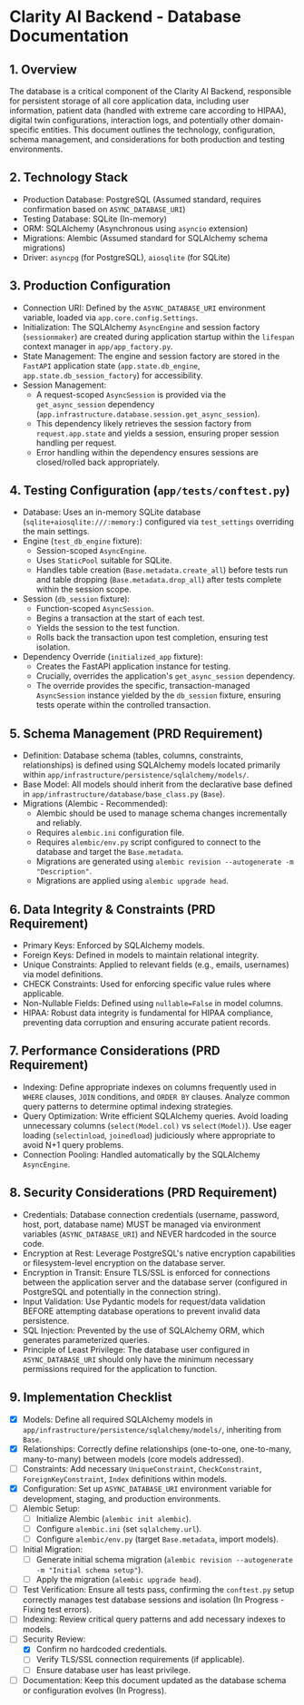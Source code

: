 # Clarity AI Backend - Database Documentation

## 1. Overview

The database is a critical component of the Clarity AI Backend, responsible for persistent storage of all core application data, including user information, patient data (handled with extreme care according to HIPAA), digital twin configurations, interaction logs, and potentially other domain-specific entities. This document outlines the technology, configuration, schema management, and considerations for both production and testing environments.

## 2. Technology Stack

* Production Database: PostgreSQL (Assumed standard, requires confirmation based on `ASYNC_DATABASE_URI`)
* Testing Database: SQLite (In-memory)
* ORM: SQLAlchemy (Asynchronous using `asyncio` extension)
* Migrations: Alembic (Assumed standard for SQLAlchemy schema migrations)
* Driver: `asyncpg` (for PostgreSQL), `aiosqlite` (for SQLite)

## 3. Production Configuration

* Connection URI: Defined by the `ASYNC_DATABASE_URI` environment variable, loaded via `app.core.config.Settings`.
* Initialization: The SQLAlchemy `AsyncEngine` and session factory (`sessionmaker`) are created during application startup within the `lifespan` context manager in `app/app_factory.py`.
* State Management: The engine and session factory are stored in the `FastAPI` application state (`app.state.db_engine`, `app.state.db_session_factory`) for accessibility.
* Session Management:
  * A request-scoped `AsyncSession` is provided via the `get_async_session` dependency (`app.infrastructure.database.session.get_async_session`).
  * This dependency likely retrieves the session factory from `request.app.state` and yields a session, ensuring proper session handling per request.
  * Error handling within the dependency ensures sessions are closed/rolled back appropriately.

## 4. Testing Configuration (`app/tests/conftest.py`)

* Database: Uses an in-memory SQLite database (`sqlite+aiosqlite:///:memory:`) configured via `test_settings` overriding the main settings.
* Engine (`test_db_engine` fixture):
  * Session-scoped `AsyncEngine`.
  * Uses `StaticPool` suitable for SQLite.
  * Handles table creation (`Base.metadata.create_all`) before tests run and table dropping (`Base.metadata.drop_all`) after tests complete within the session scope.
* Session (`db_session` fixture):
  * Function-scoped `AsyncSession`.
  * Begins a transaction at the start of each test.
  * Yields the session to the test function.
  * Rolls back the transaction upon test completion, ensuring test isolation.
* Dependency Override (`initialized_app` fixture):
  * Creates the FastAPI application instance for testing.
  * Crucially, overrides the application's `get_async_session` dependency.
  * The override provides the specific, transaction-managed `AsyncSession` instance yielded by the `db_session` fixture, ensuring tests operate within the controlled transaction.

## 5. Schema Management (PRD Requirement)

* Definition: Database schema (tables, columns, constraints, relationships) is defined using SQLAlchemy models located primarily within `app/infrastructure/persistence/sqlalchemy/models/`.
* Base Model: All models should inherit from the declarative base defined in `app/infrastructure/database/base_class.py` (`Base`).
* Migrations (Alembic - Recommended):
  * Alembic should be used to manage schema changes incrementally and reliably.
  * Requires `alembic.ini` configuration file.
  * Requires `alembic/env.py` script configured to connect to the database and target the `Base.metadata`.
  * Migrations are generated using `alembic revision --autogenerate -m "Description"`.
  * Migrations are applied using `alembic upgrade head`.

## 6. Data Integrity & Constraints (PRD Requirement)

* Primary Keys: Enforced by SQLAlchemy models.
* Foreign Keys: Defined in models to maintain relational integrity.
* Unique Constraints: Applied to relevant fields (e.g., emails, usernames) via model definitions.
* CHECK Constraints: Used for enforcing specific value rules where applicable.
* Non-Nullable Fields: Defined using `nullable=False` in model columns.
* HIPAA: Robust data integrity is fundamental for HIPAA compliance, preventing data corruption and ensuring accurate patient records.

## 7. Performance Considerations (PRD Requirement)

* Indexing: Define appropriate indexes on columns frequently used in `WHERE` clauses, `JOIN` conditions, and `ORDER BY` clauses. Analyze common query patterns to determine optimal indexing strategies.
* Query Optimization: Write efficient SQLAlchemy queries. Avoid loading unnecessary columns (`select(Model.col)` vs `select(Model)`). Use eager loading (`selectinload`, `joinedload`) judiciously where appropriate to avoid N+1 query problems.
* Connection Pooling: Handled automatically by the SQLAlchemy `AsyncEngine`.

## 8. Security Considerations (PRD Requirement)

* Credentials: Database connection credentials (username, password, host, port, database name) MUST be managed via environment variables (`ASYNC_DATABASE_URI`) and NEVER hardcoded in the source code.
* Encryption at Rest: Leverage PostgreSQL's native encryption capabilities or filesystem-level encryption on the database server.
* Encryption in Transit: Ensure TLS/SSL is enforced for connections between the application server and the database server (configured in PostgreSQL and potentially in the connection string).
* Input Validation: Use Pydantic models for request/data validation BEFORE attempting database operations to prevent invalid data persistence.
* SQL Injection: Prevented by the use of SQLAlchemy ORM, which generates parameterized queries.
* Principle of Least Privilege: The database user configured in `ASYNC_DATABASE_URI` should only have the minimum necessary permissions required for the application to function.

## 9. Implementation Checklist

* [x] Models: Define all required SQLAlchemy models in `app/infrastructure/persistence/sqlalchemy/models/`, inheriting from `Base`.
* [x] Relationships: Correctly define relationships (one-to-one, one-to-many, many-to-many) between models (core models addressed).
* [ ] Constraints: Add necessary `UniqueConstraint`, `CheckConstraint`, `ForeignKeyConstraint`, `Index` definitions within models.
* [x] Configuration: Set up `ASYNC_DATABASE_URI` environment variable for development, staging, and production environments.
* [ ] Alembic Setup:
  * [ ] Initialize Alembic (`alembic init alembic`).
  * [ ] Configure `alembic.ini` (set `sqlalchemy.url`).
  * [ ] Configure `alembic/env.py` (target `Base.metadata`, import models).
* [ ] Initial Migration:
  * [ ] Generate initial schema migration (`alembic revision --autogenerate -m "Initial schema setup"`).
  * [ ] Apply the migration (`alembic upgrade head`).
* [ ] Test Verification: Ensure all tests pass, confirming the `conftest.py` setup correctly manages test database sessions and isolation (In Progress - Fixing test errors).
* [ ] Indexing: Review critical query patterns and add necessary indexes to models.
* [ ] Security Review:
  * [x] Confirm no hardcoded credentials.
  * [ ] Verify TLS/SSL connection requirements (if applicable).
  * [ ] Ensure database user has least privilege.
* [ ] Documentation: Keep this document updated as the database schema or configuration evolves (In Progress).